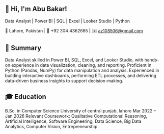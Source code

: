 ## 👋 Hi, I'm Abu Bakar!

Data Analyst | Power BI | SQL | Excel | Looker Studio | Python

📍 Lahore, Pakistan | 📱 +92 304 4362665 | ✉️ az108506@gmail.com

## 📝 Summary
Data Analyst skilled in Power BI, SQL, Excel, and Looker Studio, with hands-on experience in data visualization, cleaning, and reporting. Proficient in Python (Pandas, NumPy) for data manipulation and analysis. Experienced in building interactive dashboards, performing ETL processes, and delivering data-driven business insights to support decision-making.

## 🎓 Education
B.Sc. in Computer Science
University of central punjab, lahore 
Mar 2022 – Jan 2026 
Relevant Coursework: Qualitative Computational Reasoning, Artificial Intelligence, Software Engineering, Data Science, Big Data Analytics, Computer Vision, Entrepreneurship.
                
